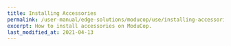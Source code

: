 ```yaml
---
title: Installing Accessories
permalink: /user-manual/edge-solutions/moducop/use/installing-accessories/
excerpt: How to install accessories on ModuCop.
last_modified_at: 2021-04-13
---
```

